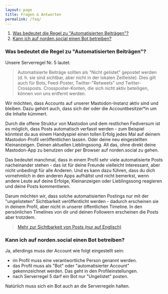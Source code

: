 ```yaml
---
layout: page
title: Fragen & Antworten
permalink: /faq/
---
```


1. [Was bedeutet die Regel zu "Automatisierten Beiträgen"?](#automatisiert)
1. [Kann ich auf norden.social einen Bot betreiben?](#bot)

### <a name="automatisiert"></a>Was bedeutet die Regel zu "Automatisierten Beiträgen"?
Unsere Serverregel Nr. 5 lautet:
> Automatisierte Beiträge sollten als "Nicht gelistet" gepostet werden (d. h. sie sind sichtbar, aber nicht in der lokalen Zeitleiste). Dies gilt auch für Bots, Feed-Poster, Twitter-"Retweets" und Twitter-Crossposts. Crossposter-Konten, die sich nicht aktiv beteiligen, können von uns entfernt werden.

Wir möchten, dass Accounts auf unserer Mastodon-Instanz aktiv sind und bleiben. Dazu gehört auch, dass sich der oder die Accountbesitzer*in um die Inhalte kümmert.

Durch die offene Struktur von Mastodon und dem restlichen Fediversum ist es möglich, dass Posts automatisch verfasst werden - zum Beispiel könntest du aus einem Handyspiel einen tollen Erfolg jedes Mal auf deinem Mastodon-Profil veröffentlichen lassen. Oder deine neu eingestellten Kleinanzeigen. Deinen aktuellen Lieblingssong.
All das, ohne direkt deine Mastodon-App zu benutzen oder per Browser auf norden.social zu gehen.

Das bedeutet manchmal, dass in einem Profil sehr viele automatisierte Posts nacheinander stehen - das ist für deine Freunde vielleicht interessant, aber nicht unbedingt für alle Anderen. Und es kann dazu führen, dass du dich vornehmlich in den anderen Apps aufhältst und nicht bemerkst, wenn andere Leute auf deine Erfolge, Kleinanzeigen oder Lieblingssong reagieren und deine Posts kommentieren.

Darum möchten wir, dass solche automatisierten Postings nur mit der "ungelisteten" Sichtbarkeit veröffentlicht werden - dadurch erscheinen sie in deinem Profil, aber nicht in unserer öffentlichen Timeline. In den persönlichen Timelines von dir und deinen Followern erscheinen die Posts aber trotzdem.

> [Mehr zur Sichtbarkeit von Posts (nur auf Englisch)](https://docs.joinmastodon.org/user/posting/#privacy)

### <a name="bot"></a>Kann ich auf norden.social einen Bot betreiben?
Ja, allerdings muss der Account wie folgt eingestellt sein:
* im Profil muss eine verantwortliche Person genannt werden.
* das Profil muss als "Bot" oder "automatisierter Account" gekennzeichnet werden. Das geht in den Profileinstellungen.
* nach Serverregel 5 darf ein Bot nur "Ungelistet" posten.

Natürlich muss sich ein Bot auch an die Serverregeln halten.
